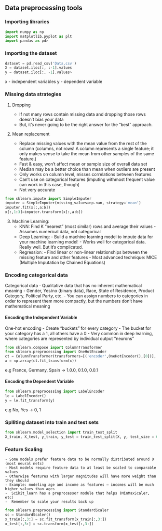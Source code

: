 ## Data preprocessing tools

### Importing libraries
```python
import numpy as np
import matplotlib.pyplot as plt
import pandas as pd>
```

### Importing the dataset
```python
dataset = pd.read_csv('Data.csv')
X = dataset.iloc[:, :-1].values
y = dataset.iloc[:, -1].values>
```
x - independent variables
y - dependent variable

### Missing data strategies
1. Dropping
    - If not many rows contain missing data and dropping those rows doesn’t bias your data
    - But, it’s never going to be the right answer for the “best” approach.
    
2. Mean replacement
    - Replace missing values with the mean value from the rest of the column (columns, not rows! 
      A column represents a single feature; it only makes sense to take the mean from other
      samples of the same feature.)
    - Fast & easy, won’t affect mean or sample size of overall data set
    - Median may be a better choice than mean when outliers are present
    - Only works on column level, misses correlations between features
    - Can’t use on categorical features (imputing withmost frequent value can work in this case, though)
    - Not very accurate

```python
from sklearn.impute import SimpleImputer
imputer = SimpleImputer(missing_values=np.nan, strategy='mean')
imputer.fit(x[:,a:b])
x[:,1:3]=imputer.transform(x[:,a:b])
```
 
3. Machine Learning:
    - KNN: Find K “nearest” (most similar) rows and average their values
            - Assumes numerical data, not categorical
    - Deep Learning:
            - Build a machine learning model to impute data for your machine learning model!
            - Works well for categorical data. Really well. But it’s complicated.
    - Regression:
            - Find linear or non-linear relationships between the missing feature and other features
            - Most advanced technique: MICE (Multiple Imputation by Chained Equations)
  
### Encoding categorical data
Categorical data 
    - Qualitative data that has no inherent mathematical meaning
    - Gender, Yes/no (binary data), Race, State of Residence, Product Category, Political Party, etc.
    - You can assign numbers to categories in order to represent them more compactly, but the numbers don’t have mathematical meaning

#### Encoding the Independent Variable
One-hot encoding
    - Create “buckets” for every category
    - The bucket for your category has a 1, all others have a 0
    - Very common in deep learning, where categories are represented by individual output “neurons”
    
```python 
from sklearn.compose import ColumnTransformer
from sklearn.preprocessing import OneHotEncoder
ct = ColumnTransformer(transformers=[('encoder',OneHotEncoder(),[0])], remainder='passthrough')
x = np.array(ct.fit_transform(x))
```
e.g France, Germany, Spain -> 1.0.0, 0.1.0, 0.0.1  

#### Encoding the Dependent Variable
```python 
from sklearn.preprocessing import LabelEncoder
le = LabelEncoder()
y = le.fit_transform(y)
```
e.g No, Yes -> 0, 1

### Splliting dataset into train and test sets
```python
from sklearn.model_selection import train_test_split
X_train, X_test, y_train, y_test = train_test_split(X, y, test_size = 0.2, random_state = 0)
```

### Feature Scaling
    - Some models prefer feature data to be normally distributed around 0 (most neural nets)
    - Most models require feature data to at least be scaled to comparable values
    - Otherwise features with larger magnitudes will have more weight than they should
    - Example: modeling age and income as features – incomes will be much higher values than ages
    -  Scikit_learn has a preprocessor module that helps (MinMaxScaler, etc)
    -  Remember to scale your results back up
 
```python 
from sklearn.preprocessing import StandardScaler
sc = StandardScaler()
x_train[:,3:] = sc.fit_transform(x_train[:,3:])
x_test[:,3:] = sc.transform(x_test[:,3:])
```
